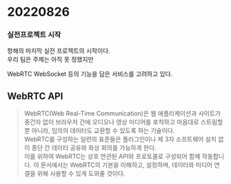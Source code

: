 # 20220826

### 실전프로젝트 시작

항해의 마지막 실전 프로젝트의 시작이다.   
우리 팀은 주제는 아직 못 정했지만

WebRTC
WebSocket 등의 기능을 담은 서비스를 고려하고 있다.

## WebRTC API
> WebRTC(Web Real-Time Communication)은 웹 애플리케이션과 사이트가 중간자 없이 브라우저 간에 오디오나 영상 미디어를 포착하고 마음대로 스트림할 뿐 아니라, 임의의 데이터도 교환할 수 있도록 하는 기술이다.   
> WebRTC를 구성하는 일련의 표준들은 플러그인이나 제 3자 소프트웨어 설치 없이 종단 간 데이터 공유와 화상 회의를 가능하게 한다.   
> 이를 위하여 WebRTC는 상호 연관된 API와 프로토콜로 구성되어 함께 작동합니다. 이 문서에서는 WebRTC의 기본을 이해하고, 설정하며, 데이터와 미디어 연결을 위해 사용할 수 있게 도와줄 것이다.

